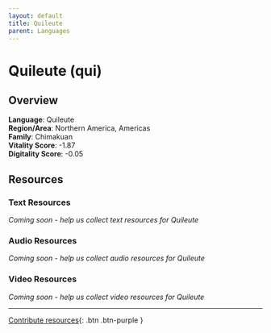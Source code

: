 ```yaml
---
layout: default
title: Quileute
parent: Languages
---
```


# Quileute (qui)

## Overview

**Language**: Quileute  
**Region/Area**: Northern America, Americas  
**Family**: Chimakuan  
**Vitality Score**: -1.87  
**Digitality Score**: -0.05  

## Resources

### Text Resources
*Coming soon - help us collect text resources for Quileute*

### Audio Resources
*Coming soon - help us collect audio resources for Quileute*

### Video Resources
*Coming soon - help us collect video resources for Quileute*

---

[Contribute resources](https://fairtrain.github.io/){: .btn .btn-purple }
